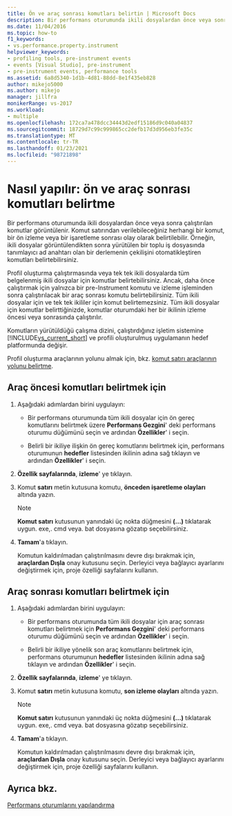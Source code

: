 ```yaml
---
title: Ön ve araç sonrası komutları belirtin | Microsoft Docs
description: Bir performans oturumunda ikili dosyalardan önce veya sonra çalışan komutları nasıl belirtebileceğiniz hakkında bilgi edinin.
ms.date: 11/04/2016
ms.topic: how-to
f1_keywords:
- vs.performance.property.instrument
helpviewer_keywords:
- profiling tools, pre-instrument events
- events [Visual Studio], pre-instrument
- pre-instrument events, performance tools
ms.assetid: 6a8d5340-1d1b-4d81-88dd-8e1f435eb828
author: mikejo5000
ms.author: mikejo
manager: jillfra
monikerRange: vs-2017
ms.workload:
- multiple
ms.openlocfilehash: 172ca7a478dcc34443d2edf15186d9c040a04837
ms.sourcegitcommit: 18729d7c99c999865cc2defb17d3d956eb3fe35c
ms.translationtype: MT
ms.contentlocale: tr-TR
ms.lasthandoff: 01/23/2021
ms.locfileid: "98721898"
---
```

# <a name="how-to-specify-pre--and-post-instrument-commands"></a>Nasıl yapılır: ön ve araç sonrası komutları belirtme

Bir performans oturumunda ikili dosyalardan önce veya sonra çalıştırılan komutlar görüntülenir. Komut satırından verilebileceğiniz herhangi bir komut, bir ön izleme veya bir işaretleme sonrası olay olarak belirtilebilir. Örneğin, ikili dosyalar görüntülendikten sonra yürütülen bir toplu iş dosyasında tanımlayıcı ad anahtarı olan bir derlemenin çekilişini otomatikleştiren komutları belirtebilirsiniz.

Profil oluşturma çalıştırmasında veya tek tek ikili dosyalarda tüm belgelenmiş ikili dosyalar için komutlar belirtebilirsiniz. Ancak, daha önce çalıştırmak için yalnızca bir pre-Instrument komutu ve izleme işleminden sonra çalıştırılacak bir araç sonrası komutu belirtebilirsiniz. Tüm ikili dosyalar için ve tek tek ikililer için komut belirtemezsiniz. Tüm ikili dosyalar için komutlar belirttiğinizde, komutlar oturumdaki her bir ikilinin izleme öncesi veya sonrasında çalıştırılır.

Komutların yürütüldüğü çalışma dizini, çalıştırdığınız işletim sistemine [!INCLUDE[vs_current_short](../code-quality/includes/vs_current_short_md.md)] ve profili oluşturulmuş uygulamanın hedef platformunda değişir.

Profil oluşturma araçlarının yolunu almak için, bkz. [komut satırı araçlarının yolunu belirtme](../profiling/specifying-the-path-to-profiling-tools-command-line-tools.md).

## <a name="to-specify-pre-instrument-commands"></a>Araç öncesi komutları belirtmek için

1. Aşağıdaki adımlardan birini uygulayın:

    - Bir performans oturumunda tüm ikili dosyalar için ön gereç komutlarını belirtmek üzere **Performans Gezgini**' deki performans oturumu düğümünü seçin ve ardından **Özellikler**' i seçin.

    - Belirli bir ikiliye ilişkin ön gereç komutlarını belirtmek için, performans oturumunun **hedefler** listesinden ikilinin adına sağ tıklayın ve ardından **Özellikler**' i seçin.

2. **Özellik sayfalarında**, **izleme**' ye tıklayın.

3. Komut **satırı** metin kutusuna komutu, **önceden işaretleme olayları** altında yazın.

    > [!NOTE]
    > **Komut satırı** kutusunun yanındaki üç nokta düğmesini **(...)** tıklatarak uygun. exe,. cmd veya. bat dosyasına gözatıp seçebilirsiniz.

4. **Tamam**'a tıklayın.

     Komutun kaldırılmadan çalıştırılmasını devre dışı bırakmak için, **araçlardan Dışla** onay kutusunu seçin. Derleyici veya bağlayıcı ayarlarını değiştirmek için, proje özelliği sayfalarını kullanın.

## <a name="to-specify-post-instrument-commands"></a>Araç sonrası komutları belirtmek için

1. Aşağıdaki adımlardan birini uygulayın:

    - Bir performans oturumunda tüm ikili dosyalar için araç sonrası komutları belirtmek için **Performans Gezgini**' deki performans oturumu düğümünü seçin ve ardından **Özellikler**' i seçin.

    - Belirli bir ikiliye yönelik son araç komutlarını belirtmek için, performans oturumunun **hedefler** listesinden ikilinin adına sağ tıklayın ve ardından **Özellikler**' i seçin.

2. **Özellik sayfalarında**, **izleme**' ye tıklayın.

3. Komut **satırı** metin kutusuna komutu, **son izleme olayları** altında yazın.

    > [!NOTE]
    > **Komut satırı** kutusunun yanındaki üç nokta düğmesini **(...)** tıklatarak uygun. exe,. cmd veya. bat dosyasına gözatıp seçebilirsiniz.

4. **Tamam**'a tıklayın.

     Komutun kaldırılmadan çalıştırılmasını devre dışı bırakmak için, **araçlardan Dışla** onay kutusunu seçin. Derleyici veya bağlayıcı ayarlarını değiştirmek için, proje özelliği sayfalarını kullanın.

## <a name="see-also"></a>Ayrıca bkz.

[Performans oturumlarını yapılandırma](../profiling/configuring-performance-sessions.md)
